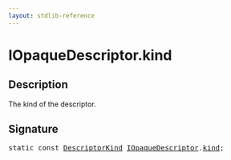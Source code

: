 ```yaml
---
layout: stdlib-reference
---
```


# IOpaqueDescriptor.kind

## Description

The kind of the descriptor.


## Signature
<pre>
<span class='code_keyword'>static</span> <span class='code_keyword'>const</span> <a href="../types/descriptorkind-0a/index.html" class="code_type">DescriptorKind</a> <a href="../interfaces/iopaquedescriptor-017/index.html" class="code_type">IOpaqueDescriptor</a>.<a href="kind.html" class="code_var">kind</a>;
</pre>

